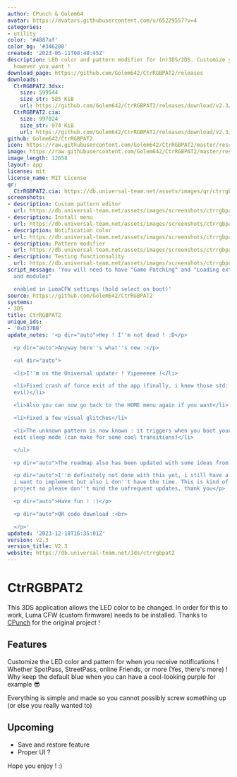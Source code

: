 ```yaml
---
author: CPunch & Golem64
avatar: https://avatars.githubusercontent.com/u/65229557?v=4
categories:
- utility
color: '#4887af'
color_bg: '#346280'
created: '2023-05-11T08:48:45Z'
description: LED color and pattern modifier for (n)3DS/2DS. Customize your notifications
  however you want !
download_page: https://github.com/Golem642/CtrRGBPAT2/releases
downloads:
  CtrRGBPAT2.3dsx:
    size: 599544
    size_str: 585 KiB
    url: https://github.com/Golem642/CtrRGBPAT2/releases/download/v2.3/CtrRGBPAT2.3dsx
  CtrRGBPAT2.cia:
    size: 997824
    size_str: 974 KiB
    url: https://github.com/Golem642/CtrRGBPAT2/releases/download/v2.3/CtrRGBPAT2.cia
github: Golem642/CtrRGBPAT2
icon: https://raw.githubusercontent.com/Golem642/CtrRGBPAT2/master/resources/icon.png
image: https://raw.githubusercontent.com/Golem642/CtrRGBPAT2/master/resources/banner.png
image_length: 12658
layout: app
license: mit
license_name: MIT License
qr:
  CtrRGBPAT2.cia: https://db.universal-team.net/assets/images/qr/ctrrgbpat2-cia.png
screenshots:
- description: Custom pattern editor
  url: https://db.universal-team.net/assets/images/screenshots/ctrrgbpat2/custom-pattern-editor.png
- description: Install menu
  url: https://db.universal-team.net/assets/images/screenshots/ctrrgbpat2/install-menu.png
- description: Notification color
  url: https://db.universal-team.net/assets/images/screenshots/ctrrgbpat2/notification-color.png
- description: Pattern modifier
  url: https://db.universal-team.net/assets/images/screenshots/ctrrgbpat2/pattern-modifier.png
- description: Testing functionnality
  url: https://db.universal-team.net/assets/images/screenshots/ctrrgbpat2/testing-functionnality.png
script_message: 'You will need to have "Game Patching" and "Loading external FIRMs
  and modules"

  enabled in LumaCFW settings (hold select on boot)'
source: https://github.com/Golem642/CtrRGBPAT2
systems:
- 3DS
title: CtrRGBPAT2
unique_ids:
- '0xD37BB'
update_notes: '<p dir="auto">Hey ! I''m not dead ! :D</p>

  <p dir="auto">Anyway here''s what''s new :</p>

  <ul dir="auto">

  <li>I''m on the Universal updater ! Yipeeeeee !</li>

  <li>Fixed crash of force exit of the app (finally, i knew those std::strings were
  evil)</li>

  <li>Also you can now go back to the HOME menu again if you want</li>

  <li>Fixed a few visual glitches</li>

  <li>The unknown pattern is now known : it triggers when you boot your DS or you
  exit sleep mode (can make for some cool transitions)</li>

  </ul>

  <p dir="auto">The roadmap also has been updated with some ideas from Semka (thx)</p>

  <p dir="auto">I''m definitely not done with this yet, i still have a few things
  i want to implement but also i don''t have the time. This is kind of like a fun
  project so please don''t mind the unfrequent updates, thank you</p>

  <p dir="auto">Have fun ! :)</p>

  <p dir="auto">QR code download :<br>

  </p>'
updated: '2023-12-10T16:35:01Z'
version: v2.3
version_title: V2.3
website: https://db.universal-team.net/3ds/ctrrgbpat2
---
```

# CtrRGBPAT2
This 3DS application allows the LED color to be changed. In order for this to work, Luma CFW (custom firmware) needs to be installed.
Thanks to [CPunch](https://github.com/CPunch/CtrRGBPATTY/) for the original project !

## Features
Customize the LED color and pattern for when you receive notifications ! Whether SpotPass, StreetPass, online Friends, or more (Yes, there's more) ! Why keep the default blue when you can have a cool-looking purple for example 😎

Everything is simple and made so you cannot possibly screw something up (or else you really wanted to)

## Upcoming
- Save and restore feature
- Proper UI ?

Hope you enjoy ! :)